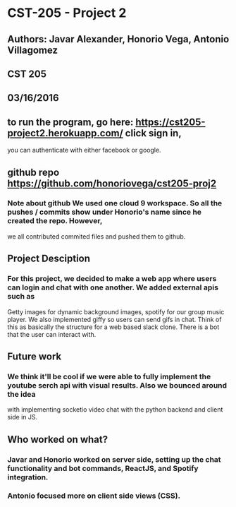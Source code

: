 # CST-205 - Project 2
## Authors: Javar Alexander, Honorio Vega, Antonio Villagomez
## CST 205
## 03/16/2016
## to run the program, go here: <a href="https://cst205-project2.herokuapp.com/">https://cst205-project2.herokuapp.com/</a> click sign in,
you can authenticate with either facebook or google. 

## github repo <a href="https://github.com/honoriovega/cst205-proj2">https://github.com/honoriovega/cst205-proj2</a>
### <b> Note about github </b> We used one cloud 9 workspace. So all the pushes / commits show under Honorio's name since he created the repo. However, 
we all contributed commited files and pushed them to github.


## Project Desciption


### For this project, we decided to make a web app where users can login and chat with one another. We added external apis such as
Getty images for dynamic background images, spotify for our group music player. We also implemented giffy so users can send gifs in chat. 
Think of this as basically the structure for a web based slack clone. There is a bot that the user can interact with. 

## Future work
### We think it'll be cool if we were able to fully implement the youtube serch api with visual results. Also we bounced around the idea
with implementing socketio video chat with the python backend and client side in JS.

## Who worked on what? 
### Javar and Honorio worked on server side, setting up the chat functionality and bot commands, ReactJS, and Spotify integration. 
### Antonio focused more on client side views (CSS). 




